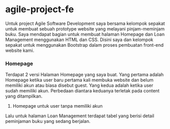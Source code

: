# agile-project-fe

Untuk project Agile Software Development saya bersama kelompok sepakat untuk membuat sebuah prototype website yang melayani pinjam-meminjam buku. Saya mendapat bagian untuk membuat halaman Homepage dan Loan Management menggunakan HTML dan CSS. Disini saya dan kelompok sepakat untuk menggunakan Bootstrap dalam proses pembuatan front-end website kami.

### Homepage

Terdapat 2 versi Halaman Homepage yang saya buat. Yang pertama adalah Homepage ketika user baru pertama kali membuka website dan belum memiliki akun atau biasa disebut guest. Yang kedua adalah ketika user sudah memiliki akun. Perbedaan diantara keduanya terletak pada content yang ditampilkan. 
1. Homepage untuk user tanpa memiliki akun
   

  


Lalu untuk halaman Loan Management terdapat tabel yang berisi detail peminjaman buku yang sedang berjalan. 



